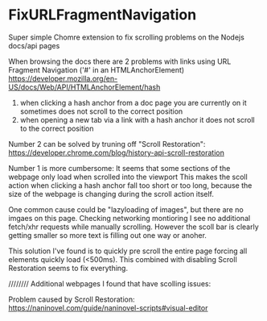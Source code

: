 
# FixURLFragmentNavigation

Super simple Chomre extension to fix scrolling problems on the Nodejs docs/api pages

When browsing the docs there are 2 problems with links using URL Fragment Navigation ('#' in an HTMLAnchorElement)
https://developer.mozilla.org/en-US/docs/Web/API/HTMLAnchorElement/hash

1. when clicking a hash anchor from a doc page you are currently on it sometimes does not scroll to the correct position
2. when opening a new tab via a link with a hash anchor it does not scroll to the correct position

Number 2 can be solved by truning off "Scroll Restoration":
https://developer.chrome.com/blog/history-api-scroll-restoration

Number 1 is more cumbersome:
It seems that some sections of the webpage only load when scrolled into the viewport
This makes the scoll action when clicking a hash anchor fall too short or too long, because the size of the webpage is changing during the scroll action itself.

One common cause could be "lazyloading of images", but there are no imgaes on this page. Checking networking montioring I see no additional fetch/xhr requests while manually scrolling. However the scoll bar is clearly getting smaller so more text is filling out one way or anoher.

This solution I've found is to quickly pre scroll the entire page forcing all elements quickly load (<500ms).
This combined with disabling Scroll Restoration seems to fix everything.




////////
Additional webpages I found that have scolling issues:

Problem caused by Scroll Restoration: https://naninovel.com/guide/naninovel-scripts#visual-editor



